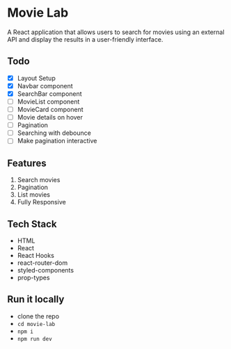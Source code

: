 # Movie Lab
A React application that allows users to search for movies using an external API and display the results in a user-friendly interface.


## Todo
- [x] Layout Setup
- [x] Navbar component
- [x] SearchBar component
- [ ] MovieList component
- [ ] MovieCard component
- [ ] Movie details on hover
- [ ] Pagination
- [ ] Searching with debounce
- [ ] Make pagination interactive

## Features
1. Search movies
2. Pagination
3. List movies
4. Fully Responsive

## Tech Stack
- HTML
- React
- React Hooks
- react-router-dom
- styled-components
- prop-types

## Run it locally
- clone the repo
- `cd movie-lab`
- `npm i`
- `npm run dev`